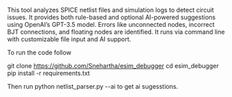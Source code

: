 This tool analyzes SPICE netlist files and simulation logs to detect circuit issues. It provides both rule-based and optional AI-powered suggestions using OpenAI’s GPT-3.5 model. Errors like unconnected nodes, incorrect BJT connections, and floating nodes are identified. It runs via command line with customizable file input and AI support.

To run the code follow

git clone https://github.com/Snehartha/esim_debugger
cd esim_debugger
pip install -r requirements.txt
 
Then run 
python netlist_parser.py --ai to get ai sugesstions.
